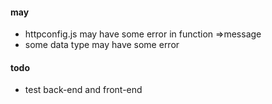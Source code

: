 #### may
- httpconfig.js may  have some error in function =>message
- some data type may have some error

#### todo
- test back-end and front-end